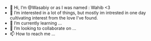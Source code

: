 - 👋 Hi, I’m @Wasabiy or as I was named : Wahib <3
- 👀 I’m interested in a lot of things, but mostly im intrested in one day cultivating interest from the love I've found.
- 🌱 I’m currently learning ...
- 💞️ I’m looking to collaborate on ...
- 📫 How to reach me ...

<!---
Wasabiy/Wasabiy is a ✨ special ✨ repository because its `README.md` (this file) appears on your GitHub profile.
You can click the Preview link to take a look at your changes.
--->
